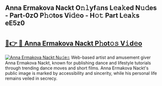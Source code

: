 ## Anna Ermakova Nackt O𝚗𝚕yf𝚊ns L𝚎a𝚔ed N𝚞𝚍es - Part-0zO P𝚑𝚘tos Vi𝚍𝚎o - H𝚘𝚝 Part L𝚎a𝚔s eE5z0

# <h2><a href="http://kf46paq.oniu.top/?m=Anna+Ermakova+Nackt">🔗👉 🔴 Anna Ermakova Nackt P𝚑ot𝚘𝚜 V𝚒d𝚎o</a></h2>

[![Anna Ermakova Nackt Nu𝚍e𝚜](https://i.imgur.com/0qMVB7G.gif)](http://kf46paq.oniu.top/?m=Anna+Ermakova+Nackt)
Web-based artist and amusement giver Anna Ermakova Nackt, known for publishing dance and lifestyle tutorials through trending dance moves and short films. Anna Ermakova Nackt's public image is marked by accessibility and sincerity, while his personal life remains veiled in secrecy.  

